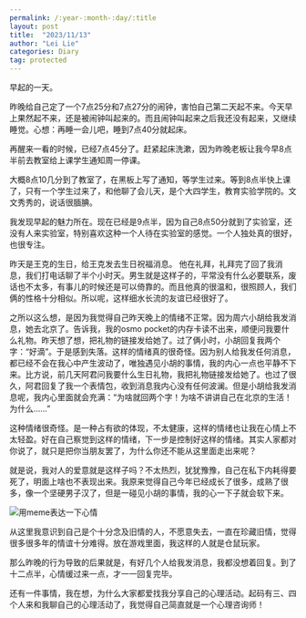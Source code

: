 ```yaml
---
permalink: /:year-:month-:day/:title
layout: post
title:  "2023/11/13"
author: "Lei Lie"
categories: Diary
tag: protected
---
```


早起的一天。

昨晚给自己定了一个7点25分和7点27分的闹钟，害怕自己第二天起不来。今天早上果然起不来，还是被闹钟叫起来的。而且闹钟叫起来之后我还没有起来，又继续睡觉。心想：再睡一会儿吧，睡到7点40分就起床。

再醒来一看的时候，已经7点45分了。赶紧起床洗漱，因为昨晚老板让我今早8点半前去教室给上课学生通知周一停课。

大概8点10几分到了教室了，在黑板上写了通知，等学生过来。等到8点半快上课了，只有一个学生过来了，和他聊了会儿天，是个大四学生，教育实验学院的。文文秀秀的，说话很腼腆。

我发现早起的魅力所在。现在已经是9点半，因为自己8点50分就到了实验室，还没有人来实验室，特别喜欢这种一个人待在实验室的感觉。一个人独处真的很好，也很专注。

昨天是王克的生日，给王克发去生日祝福消息。 他在礼拜，礼拜完了回了我消息，我们打电话聊了半个小时天。男生就是这样子的，平常没有什么必要联系，废话也不太多，有事儿的时候还是可以倚靠的。而且他真的很温和，很照顾人，我们俩的性格十分相似。所以呢，这样细水长流的友谊已经很好了。

之所以这么想，是因为我觉得自己昨天晚上的情绪不正常。因为周六小胡给我发消息，她去北京了。告诉我，我的osmo pocket的内存卡读不出来，顺便问我要什么礼物。昨天想了想，把礼物的链接发给她了。过了俩小时，小胡回复我两个字：“好滴”。于是感到失落。这样的情绪真的很奇怪。因为别人给我发任何消息，都已经不会在我心中产生波动了，唯独遇见小胡的事情，我的内心一点也平静不下来。比方说，前几天阿君问我要什么生日礼物，我把礼物链接发给她了。也过了很久，阿君回复了我一个表情包，收到消息我内心没有任何波澜。但是小胡给我发消息呢，我内心里面就会充满：“为啥就回两个字！为啥不讲讲自己在北京的生活！为什么……”

这种情绪很奇怪。是一种占有欲的体现，不太健康，这样的情绪也让我在心情上不太轻盈。好在自己察觉到这样的情绪，下一步是控制好这样的情绪。其实人家都对你说了，就只是把你当朋友罢了，为什么你还不能从这里面走出来呢？

就是说，我对人的爱意就是这样子吗？不太热烈，犹犹豫豫，自己在私下内耗得要死了，明面上啥也不表现出来。我原来觉得自己今年已经成长了很多，成熟了很多，像一个坚硬男子汉了，但是一碰见小胡的事情，我的心一下子就会软下来。

![用meme表达一下心情](../../images/img-2023-11-13/img1.webp)

从这里我意识到自己是个十分念及旧情的人，不愿意失去，一直在珍藏旧情，觉得很多很多年的情谊十分难得。放在游戏里面，我这样的人就是仓鼠玩家。

那么昨晚的行为导致的后果就是，有好几个人给我发消息，我都没想着回复。到了十二点半，心情缓过来一点，才一一回复完毕。

还有一件事情，我在想，为什么大家都爱找我分享自己的心理活动。起码有三、四个人来和我聊自己的心理活动了，我觉得自己简直就是一个心理咨询师！